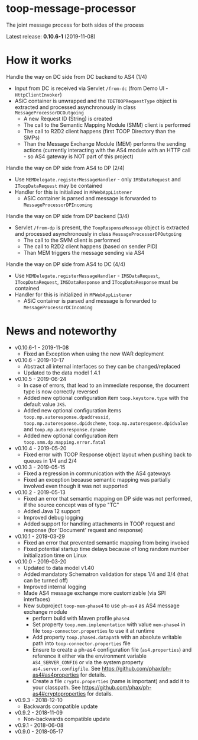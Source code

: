 # toop-message-processor

The joint message process for both sides of the process

Latest release: **0.10.6-1** (2019-11-08)

# How it works

Handle the way on DC side from DC backend to AS4 (1/4)
* Input from DC is received via Servlet `/from-dc` (from Demo UI - `HttpClientInvoker`)
* ASiC container is unwrapped and the `TDETOOPRequestType` object is extracted and processed asynchronously in class `MessageProcessorDCOutgoing`
    * A new Request ID (String) is created
    * The call to the Semantic Mapping Module (SMM) client is performed
    * The call to R2D2 client happens (first TOOP Directory than the SMPs)
    * Than the Message Exchange Module (MEM) performs the sending actions (currently interacting with the AS4 module with an HTTP call - so AS4 gateway is NOT part of this project)

Handle the way on DP side from AS4 to DP (2/4)
* Use `MEMDelegate.registerMessageHandler` - only `IMSDataRequest` and `IToopDataRequest` may be contained
* Handler for this is initialized in `MPWebAppListener`
    * ASiC container is parsed and message is forwarded to `MessageProcessorDPIncoming`

Handle the way on DP side from DP backend (3/4)
* Servlet `/from-dp` is present, the `ToopResponseMessage` object is extracted and processed asynchronously in class `MessageProcessorDPOutgoing`
    * The call to the SMM client is performed
    * The call to R2D2 client happens (based on sender PID)
    * Than MEM triggers the message sending via AS4 

Handle the way on DP side from AS4 to DC (4/4)
* Use `MEMDelegate.registerMessageHandler` - `IMSDataRequest`, `IToopDataRequest`, `IMSDataResponse` and `IToopDataResponse` must be contained
* Handler for this is initialized in `MPWebAppListener`
    * ASiC container is parsed and message is forwarded to `MessageProcessorDCIncoming`

# News and noteworthy

* v0.10.6-1 - 2019-11-08
    * Fixed an Exception when using the new WAR deployment
* v0.10.6 - 2019-10-17
    * Abstract all internal interfaces so they can be changed/replaced
    * Updated to the data model 1.4.1
* v0.10.5 - 2019-06-24
    * In case of errors, that lead to an immediate response, the document type is now correctly reversed
    * Added new optional configuration item `toop.keystore.type` with the default value `JKS`.
    * Added new optional configuration items `toop.mp.autoresponse.dpaddressid`, `toop.mp.autoresponse.dpidscheme`, `toop.mp.autoresponse.dpidvalue` and `toop.mp.autoresponse.dpname`
    * Added new optional configuration item `toop.smm.dp.mapping.error.fatal` 
* v0.10.4 - 2019-05-20
    * Fixed error with TOOP Response object layout when pushing back to queues in 1/4 and 2/4
* v0.10.3 - 2019-05-15
    * Fixed a regression in communication with the AS4 gateways
    * Fixed an exception because semantic mapping was partially involved even though it was not supported
* v0.10.2 - 2019-05-13
    * Fixed an error that semantic mapping on DP side was not performed, if the source concept was of type "TC"
    * Added Java 12 support
    * Improved debug logging
    * Added support for handling attachments in TOOP request and response (for 'Document' request and response) 
* v0.10.1 - 2019-03-29
    * Fixed an error that prevented semantic mapping from being invoked
    * Fixed potential startup time delays because of long random number initialization time on Linux
* v0.10.0 - 2019-03-20
    * Updated to data model v1.40
    * Added mandatory Schematron validation for steps 1/4 and 3/4 (that can be turned off)
    * Improved internal logging
    * Made AS4 message exchange more customizable (via SPI interfaces)
    * New subproject `toop-mem-phase4` to use `ph-as4` as AS4 message exchange module
        * perform build with Maven profile `phase4`
        * Set property `toop.mem.implementation` with value `mem-phase4` in file `toop-connector.properties` to use it at runtime
        * Add property `toop.phase4.datapath` with an absolute writable path into `toop-connector.properties` file
        * Ensure to create a ph-as4 configuration file (`as4.properties`) and reference it either via the environment variable `AS4_SERVER_CONFIG` or via the system property `as4.server.configfile`. See https://github.com/phax/ph-as4#as4properties for details.
        * Create a file `crypto.properties` (name is important) and add it to your classpath. See https://github.com/phax/ph-as4#cryptoproperties for details. 
* v0.9.3 - 2018-12-10
    * Backwards compatible update
* v0.9.2 - 2018-11-09
    * Non-backwards compatible update
* v0.9.1 - 2018-06-08
* v0.9.0 - 2018-05-17
